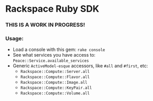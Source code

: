 # Rackspace Ruby SDK

### THIS IS A WORK IN PROGRESS!

### Usage:
  * Load a console with this gem: `rake console`
  * See what services you have access to: `Peace::Service.available_services`
  * Generic `ActiveModel-esque` accessors, like `#all` and `#first`, etc:
    * `Rackspace::Compute::Server.all`
    * `Rackspace::Compute::Flavor.all`
    * `Rackspace::Compute::Image.all`
    * `Rackspace::Compute::KeyPair.all`
    * `Rackspace::Compute::Volume.all`

